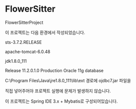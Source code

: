 # FlowerSitter
FlowerSitterProject

이 프로젝트는 다음 환경에서 작성되었습니다.

sts-3.7.2.RELEASE

apache-tomcat-6.0.48

jdk1.8.0_111

Release 11.2.0.1.0 Production Oracle 11g database


C:\Program Files\Java\jre1.8.0_111\lib\ext 경로에 ojdbc7.jar 파일을

직접 넣어주어야 프로젝트 실행에 문제가 발생하지 않습니다.

이 프로젝트는 Spring IDE 3.x + Mybatis로 구성되어있습니다.
